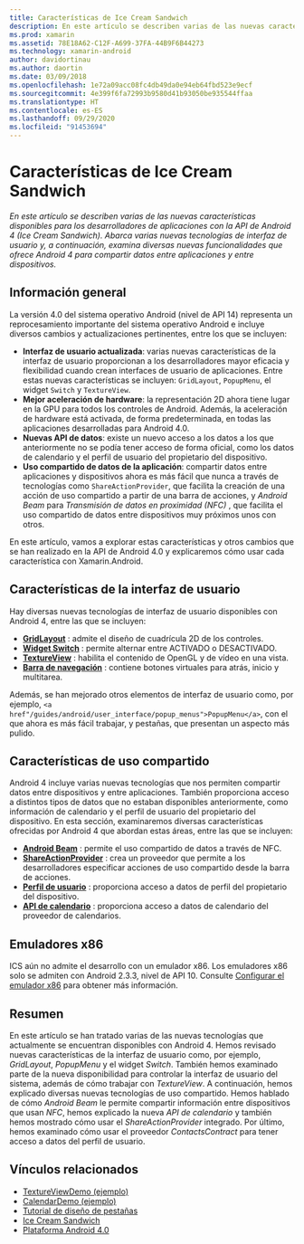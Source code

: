 ```yaml
---
title: Características de Ice Cream Sandwich
description: En este artículo se describen varias de las nuevas características disponibles para los desarrolladores de aplicaciones con la API de Android 4 (Ice Cream Sandwich). Abarca varias nuevas tecnologías de interfaz de usuario y, a continuación, examina diversas nuevas funcionalidades que ofrece Android 4 para compartir datos entre aplicaciones y entre dispositivos.
ms.prod: xamarin
ms.assetid: 78E18A62-C12F-A699-37FA-44B9F6B44273
ms.technology: xamarin-android
author: davidortinau
ms.author: daortin
ms.date: 03/09/2018
ms.openlocfilehash: 1e72a09acc08fc4db49da0e94eb64fbd523e9ecf
ms.sourcegitcommit: 4e399f6fa72993b9580d41b93050be935544ffaa
ms.translationtype: HT
ms.contentlocale: es-ES
ms.lasthandoff: 09/29/2020
ms.locfileid: "91453694"
---
```

# <a name="ice-cream-sandwich-features"></a>Características de Ice Cream Sandwich

_En este artículo se describen varias de las nuevas características disponibles para los desarrolladores de aplicaciones con la API de Android 4 (Ice Cream Sandwich). Abarca varias nuevas tecnologías de interfaz de usuario y, a continuación, examina diversas nuevas funcionalidades que ofrece Android 4 para compartir datos entre aplicaciones y entre dispositivos._

## <a name="overview"></a>Información general

La versión 4.0 del sistema operativo Android (nivel de API 14) representa un reprocesamiento importante del sistema operativo Android e incluye diversos cambios y actualizaciones pertinentes, entre los que se incluyen:

- **Interfaz de usuario actualizada**: varias nuevas características de la interfaz de usuario proporcionan a los desarrolladores mayor eficacia y flexibilidad cuando crean interfaces de usuario de aplicaciones. Entre estas nuevas características se incluyen: `GridLayout`, `PopupMenu`, el widget `Switch` y `TextureView`.
- **Mejor aceleración de hardware**: la representación 2D ahora tiene lugar en la GPU para todos los controles de Android. Además, la aceleración de hardware está activada, de forma predeterminada, en todas las aplicaciones desarrolladas para Android 4.0.
- **Nuevas API de datos**: existe un nuevo acceso a los datos a los que anteriormente no se podía tener acceso de forma oficial, como los datos de calendario y el perfil de usuario del propietario del dispositivo.
- **Uso compartido de datos de la aplicación**: compartir datos entre aplicaciones y dispositivos ahora es más fácil que nunca a través de tecnologías como `ShareActionProvider`, que facilita la creación de una acción de uso compartido a partir de una barra de acciones, y *Android Beam* para *Transmisión de datos en proximidad (NFC)* , que facilita el uso compartido de datos entre dispositivos muy próximos unos con otros.

En este artículo, vamos a explorar estas características y otros cambios que se han realizado en la API de Android 4.0 y explicaremos cómo usar cada característica con Xamarin.Android.

## <a name="user-interface-features"></a>Características de la interfaz de usuario

Hay diversas nuevas tecnologías de interfaz de usuario disponibles con Android 4, entre las que se incluyen:

- **[GridLayout](~/android/user-interface/layouts/grid-layout.md)** : admite el diseño de cuadrícula 2D de los controles.
- **[Widget Switch](~/android/user-interface/controls/switch.md)** : permite alternar entre ACTIVADO o DESACTIVADO.
- **[TextureView](~/android/user-interface/controls/texture-view.md)** : habilita el contenido de OpenGL y de vídeo en una vista.
- **[Barra de navegación](~/android/user-interface/controls/navigation-bar.md)** : contiene botones virtuales para atrás, inicio y multitarea.

Además, se han mejorado otros elementos de interfaz de usuario como, por ejemplo, `<a href"/guides/android/user_interface/popup_menus">PopupMenu</a>`, con el que ahora es más fácil trabajar, y pestañas, que presentan un aspecto más pulido.

## <a name="sharing-features"></a>Características de uso compartido

Android 4 incluye varias nuevas tecnologías que nos permiten compartir datos entre dispositivos y entre aplicaciones. También proporciona acceso a distintos tipos de datos que no estaban disponibles anteriormente, como información de calendario y el perfil de usuario del propietario del dispositivo. En esta sección, examinaremos diversas características ofrecidas por Android 4 que abordan estas áreas, entre las que se incluyen:

- **[Android Beam](~/android/platform/android-beam.md)** : permite el uso compartido de datos a través de NFC.
- **[ShareActionProvider](~/android/user-interface/controls/action-bar.md)** : crea un proveedor que permite a los desarrolladores especificar acciones de uso compartido desde la barra de acciones.
- **[Perfil de usuario](~/android/user-interface/user-profile.md)** : proporciona acceso a datos de perfil del propietario del dispositivo.
- **[API de calendario](~/android/user-interface/controls/calendar.md)** : proporciona acceso a datos de calendario del proveedor de calendarios.

## <a name="x86-emulators"></a>Emuladores x86

ICS aún no admite el desarrollo con un emulador x86. Los emuladores x86 solo se admiten con Android 2.3.3, nivel de API 10. Consulte [Configurar el emulador x86](~/android/get-started/installation/android-emulator/index.md) para obtener más información.

## <a name="summary"></a>Resumen

En este artículo se han tratado varias de las nuevas tecnologías que actualmente se encuentran disponibles con Android 4. Hemos revisado nuevas características de la interfaz de usuario como, por ejemplo, *GridLayout*, *PopupMenu* y el widget *Switch*. También hemos examinado parte de la nueva disponibilidad para controlar la interfaz de usuario del sistema, además de cómo trabajar con *TextureView*. A continuación, hemos explicado diversas nuevas tecnologías de uso compartido. Hemos hablado de cómo *Android Beam* le permite compartir información entre dispositivos que usan *NFC*, hemos explicado la nueva *API de calendario* y también hemos mostrado cómo usar el *ShareActionProvider* integrado.
Por último, hemos examinado cómo usar el proveedor *ContactsContract* para tener acceso a datos del perfil de usuario.

## <a name="related-links"></a>Vínculos relacionados

- [TextureViewDemo (ejemplo)](/samples/xamarin/monodroid-samples/textureviewdemo)
- [CalendarDemo (ejemplo)](/samples/xamarin/monodroid-samples/calendardemo)
- [Tutorial de diseño de pestañas](~/android/user-interface/layouts/tab-layout/index.md)
- [Ice Cream Sandwich](https://developer.android.com/about/versions/android-4.0-highlights.html)
- [Plataforma Android 4.0](https://developer.android.com/about/versions/android-4.0.html)